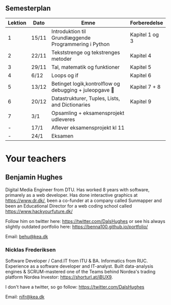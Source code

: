 ## Semesterplan

| Lektion | Dato  | Emne                                                   | Forberedelse   |
| ------- | ----- | ------------------------------------------------------ | -------------- |
| 1       | 15/11 | Introduktion til Grundlæggende Programmering i Python  | Kapitel 1 og 3 |
| 2       | 22/11 | Tekststrenge og tekstrenges metoder                    | Kapitel 4      |
| 3       | 29/11 | Tal, matematik og funktioner                           | Kapitel 5      |
| 4       | 6/12  | Loops og if                                            | Kapitel 6      |
| 5       | 13/12 | Betinget logik,kontrolflow og debugging + juleopgave 🎅 | Kapitel 7 + 8  |
| 6       | 20/12 | Datastrukturer, Tuples, Lists, and Dictionaries        | Kapitel 9      |
| 7       | 3/1   | Opsamling + eksamensprojekt udleveres                  |                |
| -       | 17/1  | Aflever eksamensprojekt kl 11                          |                |
| -       | 24/1  | Eksamen                                                |                |





# Your teachers



## Benjamin Hughes

Digital Media Engineer from DTU. Has worked 8 years with software, primarely as a web developer. Has done interactive graphics at https://www.dr.dk/, been a co-funder at a company called Sunmapper and been an Educational Director for a web coding school called https://www.hackyourfuture.dk/

Follow him on twitter here: https://twitter.com/DalsHughes or see his always slightly outdated portfolio here: https://benna100.github.io/portfolio/

Email: behu@kea.dk



### Nicklas Frederiksen

Software Developer / Cand.IT from ITU & BA. Informatics from RUC. Experience as a software developer and IT-analyst. Built data-analysis engines & SCRUM-mastered one of the Teams behind Nordea's trading platform Nordea Investor: https://shorturl.at/iBUX9.

I don't have a twitter, so go follow: https://twitter.com/DalsHughes

Email: nifr@kea.dk
